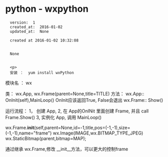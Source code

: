 
  # python - wxpython

      version:  1
      created_at:  2016-01-02
      updated_at:  None

      created at 2016-01-02 10:32:08 


      None


      <p>
      安装 ：  yum install wxPython
模块名 ：  wx 

类：  wx.App,  wx.Frame(parent=None,title=TITLE)
方法：
   wx.App:: OnInit(self),MainLoop()
  OnInit应该返回True, False会退出
   wx.Frame:: Show()
   
 运行流程：
    1， 创建 App, 
    2,  在 App的OnINit 里面创建 Frame, 并且 call Frame.Show()
    3, 实例化 App, 调用 MainLoop()
    
 
wx.Frame.__init__(self,parent=None,id=-1,title,pos=(-1,-1),size=(-1,-1),name="frame")
wx.Image(IMAGE,wx.BITMAP_TYPE_JPEG)
wx.StaticBitmap(parent,bitmap=MAP);
    
    
  通过继承 wx.Frame,修改 __init__方法，可以更大的控制frame
      </p>

  